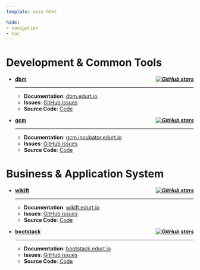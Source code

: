 ```yaml
---
template: main.html

hide:
- navigation
- toc
---
```


<style>
.md-typeset h1 {
  text-align: center;
  font-weight: 1000;
}
.right {
  float: right;
}
</style>

# Development & Common Tools

<div class="grid cards padding-bottom-50" markdown>

- __[dbm](/project/dbm.html "Full platform database management tool, supports ClickHouse, Presto, Trino, MySQL, PostgreSQL...!") <em class="right">[![GitHub stars](https://img.shields.io/github/stars/EdurtIO/incubator-dbm)](https://github.com/EdurtIO/incubator-dbm/stargazers)</em>__

    ---

    * **Documentation**: [dbm.edurt.io](https://dbm.edurt.io/reference/get_started/install.html)
    * **Issues**: [GitHub issues](https://github.com/EdurtIO/dbm/issues)
    * **Source Code**: [Code](https://github.com/EdurtIO/dbm)

- __[gcm](https://gcm.incubator.edurt.io "Google Guice component management System!") <em class="right">[![GitHub stars](https://img.shields.io/github/stars/EdurtIO/gcm)](https://github.com/EdurtIO/gcm/stargazers)</em>__

    ---

    * **Documentation**: [gcm.incubator.edurt.io](https://gcm.incubator.edurt.io)
    * **Issues**: [GitHub issues](https://github.com/EdurtIO/gcm/issues)
    * **Source Code**: [Code](https://github.com/EdurtIO/gcm)

</div>

# Business & Application System

<div class="grid cards padding-bottom-50" markdown>

- __[wikift](https://wikift.edurt.io "Enterprise level wikift is open source wiki system.") <em class="right">[![GitHub stars](https://img.shields.io/github/stars/EdurtIO/wikift)](https://github.com/EdurtIO/wikift/stargazers)</em>__

    ---

    * **Documentation**: [wikift.edurt.io](https://wikift.edurt.io/docs)
    * **Issues**: [GitHub issues](https://github.com/EdurtIO/wikift/issues)
    * **Source Code**: [Code](https://github.com/EdurtIO/wikift)

- __[bootstack](https://bootstack.edurt.io "BootStack is open source privilege management platform.") <em class="right">[![GitHub stars](https://img.shields.io/github/stars/EdurtIO/bootstack)](https://github.com/EdurtIO/bootstack/stargazers)</em>__

    ---

    * **Documentation**: [bootstack.edurt.io](https://bootstack.edurt.io/reference/get_started/install.html)
    * **Issues**: [GitHub issues](https://github.com/EdurtIO/bootstack/issues)
    * **Source Code**: [Code](https://github.com/EdurtIO/bootstack)

</div>
